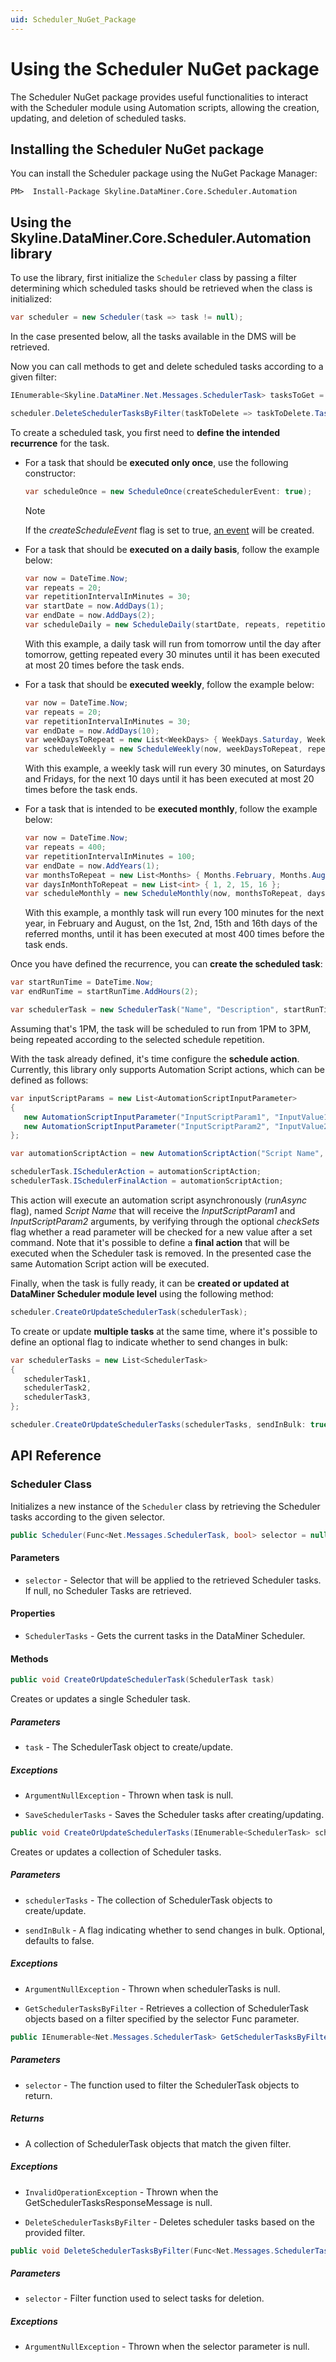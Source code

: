 ```yaml
---
uid: Scheduler_NuGet_Package
---
```


# Using the Scheduler NuGet package

The Scheduler NuGet package provides useful functionalities to interact with the Scheduler module using Automation scripts, allowing the creation, updating, and deletion of scheduled tasks.

## Installing the Scheduler NuGet package

You can install the Scheduler package using the NuGet Package Manager:

```
PM>  Install-Package Skyline.DataMiner.Core.Scheduler.Automation 
```

## Using the Skyline.DataMiner.Core.Scheduler.Automation library

To use the library, first initialize the `Scheduler` class by passing a filter determining which scheduled tasks should be retrieved when the class is initialized:

```csharp
var scheduler = new Scheduler(task => task != null);
```

In the case presented below, all the tasks available in the DMS will be retrieved.

Now you can call methods to get and delete scheduled tasks according to a given filter:

```csharp
IEnumerable<Skyline.DataMiner.Net.Messages.SchedulerTask> tasksToGet = scheduler.GetSchedulerTasksByFilter(task => task.TaskName == "Task Name");

scheduler.DeleteSchedulerTasksByFilter(taskToDelete => taskToDelete.TaskName == "Task Name");
```

To create a scheduled task, you first need to **define the intended recurrence** for the task.

- For a task that should be **executed only once**, use the following constructor:

  ```csharp
  var scheduleOnce = new ScheduleOnce(createSchedulerEvent: true);
  ```

  > [!NOTE]
  > If the *createScheduleEvent* flag is set to true, [an event](xref:Scheduling_an_event_based_on_a_Scheduler_template) will be created.

- For a task that should be **executed on a daily basis**, follow the example below:

  ```csharp
  var now = DateTime.Now;
  var repeats = 20;
  var repetitionIntervalInMinutes = 30;
  var startDate = now.AddDays(1);
  var endDate = now.AddDays(2);
  var scheduleDaily = new ScheduleDaily(startDate, repeats, repetitionIntervalInMinutes, endDate);
  ```

  With this example, a daily task will run from tomorrow until the day after tomorrow, getting repeated every 30 minutes until it has been executed at most 20 times before the task ends.

- For a task that should be **executed weekly**, follow the example below:

  ```csharp
  var now = DateTime.Now;
  var repeats = 20;
  var repetitionIntervalInMinutes = 30;
  var endDate = now.AddDays(10);
  var weekDaysToRepeat = new List<WeekDays> { WeekDays.Saturday, WeekDays.Friday };
  var scheduleWeekly = new ScheduleWeekly(now, weekDaysToRepeat, repeats, repetitionIntervalInMinutes, endDate);
  ```

  With this example, a weekly task will run every 30 minutes, on Saturdays and Fridays, for the next 10 days until it has been executed at most 20 times before the task ends.

- For a task that is intended to be **executed monthly**, follow the example below:

  ```csharp
  var now = DateTime.Now;
  var repeats = 400;
  var repetitionIntervalInMinutes = 100;
  var endDate = now.AddYears(1);
  var monthsToRepeat = new List<Months> { Months.February, Months.August };
  var daysInMonthToRepeat = new List<int> { 1, 2, 15, 16 };
  var scheduleMonthly = new ScheduleMonthly(now, monthsToRepeat, daysInMonthToRepeat, repeats, repetitionIntervalInMinutes, endDate);
  ```
  
  With this example, a monthly task will run every 100 minutes for the next year, in February and August, on the 1st, 2nd, 15th and 16th days of the referred months, until it has been executed at most 400 times before the task ends.

Once you have defined the recurrence, you can **create the scheduled task**:

```csharp
var startRunTime = DateTime.Now;
var endRunTime = startRunTime.AddHours(2);

var schedulerTask = new SchedulerTask("Name", "Description", startRunTime, endRunTime, scheduleRepetition);
```

Assuming that's 1PM, the task will be scheduled to run from 1PM to 3PM, being repeated according to the selected schedule repetition.

With the task already defined, it's time configure the **schedule action**. Currently, this library only supports Automation Script actions, which can be defined as follows:
 ```csharp
var inputScriptParams = new List<AutomationScriptInputParameter>
{
	new AutomationScriptInputParameter("InputScriptParam1", "InputValue1"),
	new AutomationScriptInputParameter("InputScriptParam2", "InputValue2"),
};

var automationScriptAction = new AutomationScriptAction("Script Name", inputScriptParams, checkSets: true, runAsync: false);

schedulerTask.ISchedulerAction = automationScriptAction;
schedulerTask.ISchedulerFinalAction = automationScriptAction;
```
This action will execute an automation script asynchronously (*runAsync* flag), named *Script Name* that will receive the *InputScriptParam1* and *InputScriptParam2* arguments, by verifying through the optional *checkSets* flag whether a read parameter will be checked for a new value after a set command. 
Note that it's possible to define a **final action** that will be executed when the Scheduler task is removed. In the presented case the same Automation Script action will be executed.


Finally, when the task is fully ready, it can be **created or updated at DataMiner Scheduler module level** using the following method: 
 ```csharp
scheduler.CreateOrUpdateSchedulerTask(schedulerTask);
```

To create or update **multiple tasks** at the same time, where it's possible to define an optional flag to indicate whether to send changes in bulk:
 ```csharp
var schedulerTasks = new List<SchedulerTask>
{
	schedulerTask1,
	schedulerTask2,
	schedulerTask3,
};

scheduler.CreateOrUpdateSchedulerTasks(schedulerTasks, sendInBulk: true);
```


## API Reference

### Scheduler Class

Initializes a new instance of the `Scheduler` class by retrieving the Scheduler tasks according to the given selector.

 ```csharp
public Scheduler(Func<Net.Messages.SchedulerTask, bool> selector = null)` 
```
#### Parameters

-   `selector` - Selector that will be applied to the retrieved Scheduler tasks. If null, no Scheduler Tasks are retrieved.

#### Properties

-   `SchedulerTasks` - Gets the current tasks in the DataMiner Scheduler.

#### Methods
 ```csharp
public void CreateOrUpdateSchedulerTask(SchedulerTask task) 
```
Creates or updates a single Scheduler task.
##### Parameters

-   `task` - The SchedulerTask object to create/update.

##### Exceptions

-   `ArgumentNullException` - Thrown when task is null.
    
-   `SaveSchedulerTasks` - Saves the Scheduler tasks after creating/updating.
    
 ```csharp
public void CreateOrUpdateSchedulerTasks(IEnumerable<SchedulerTask> schedulerTasks, bool sendInBulk = false) 
```
 Creates or updates a collection of Scheduler tasks.
##### Parameters

-   `schedulerTasks` - The collection of SchedulerTask objects to create/update.
    
-   `sendInBulk` - A flag indicating whether to send changes in bulk. Optional, defaults to false.
    

##### Exceptions

-   `ArgumentNullException` - Thrown when schedulerTasks is null.
    
-   `GetSchedulerTasksByFilter` - Retrieves a collection of SchedulerTask objects based on a filter specified by the selector Func parameter.
    

 ```csharp
public IEnumerable<Net.Messages.SchedulerTask> GetSchedulerTasksByFilter(Func<Net.Messages.SchedulerTask, bool> selector)
```
##### Parameters

-   `selector` - The function used to filter the SchedulerTask objects to return.

##### Returns

-   A collection of SchedulerTask objects that match the given filter.

##### Exceptions

-   `InvalidOperationException` - Thrown when the GetSchedulerTasksResponseMessage is null.
    
-   `DeleteSchedulerTasksByFilter` - Deletes scheduler tasks based on the provided filter.
    

 ```csharp
public void DeleteSchedulerTasksByFilter(Func<Net.Messages.SchedulerTask, bool> selector) 
```
##### Parameters

-   `selector` - Filter function used to select tasks for deletion.

##### Exceptions

-   `ArgumentNullException` - Thrown when the selector parameter is null.
